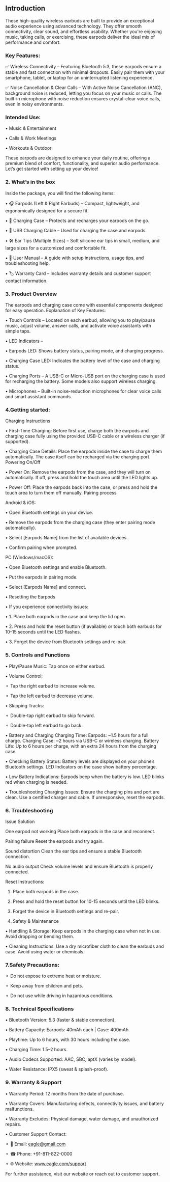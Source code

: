 ## Introduction
These high-quality wireless earbuds are built to provide an exceptional audio experience using advanced technology. They offer smooth connectivity, clear sound, and effortless usability. Whether you're enjoying music, taking calls, or exercising, these earpods deliver the ideal mix of performance and comfort.

### Key Features:
✅ Wireless Connectivity – Featuring Bluetooth 5.3, these earpods ensure a stable and fast connection with minimal dropouts. Easily pair them with your smartphone, tablet, or laptop for an uninterrupted listening experience.

✅ Noise Cancellation & Clear Calls – With Active Noise Cancellation (ANC), background noise is reduced, letting you focus on your music or calls. 
The built-in microphone with noise reduction ensures crystal-clear voice calls, even in noisy environments.

### Intended Use:
•	Music & Entertainment 

•	Calls & Work Meetings 

•	Workouts & Outdoor 

These earpods are designed to enhance your daily routine, offering a premium blend of comfort, functionality, and superior audio performance. Let’s get started with setting up your device!

### 2. What’s in the box
Inside the package, you will find the following items:

•	🎧 Earpods (Left & Right Earbuds) – Compact, lightweight, and ergonomically designed for a secure fit.

•	🔋 Charging Case – Protects and recharges your earpods on the go.

•	🔌 USB Charging Cable – Used for charging the case and earpods.

•	🛠 Ear Tips (Multiple Sizes) – Soft silicone ear tips in small, medium, and large sizes for a customized and comfortable fit.

•	📖 User Manual – A guide with setup instructions, usage tips, and troubleshooting help.

•	🏷 Warranty Card – Includes warranty details and customer support contact information.

### 3. Product Overview

The earpods and charging case come with essential components designed for easy operation. 
Explanation of Key Features:

•	Touch Controls – Located on each earbud, allowing you to play/pause music, adjust volume, answer calls, and activate voice assistants with simple taps.

•	LED Indicators –

•	Earpods LED: Shows battery status, pairing mode, and charging progress.

•	Charging Case LED: Indicates the battery level of the case and charging status.

•	Charging Ports – A USB-C or Micro-USB port on the charging case is used for recharging the battery. Some models also support wireless charging.

•	Microphones – Built-in noise-reduction microphones for clear voice calls and smart assistant commands.

### 4.Getting started:

Charging Instructions

•	First-Time Charging: Before first use, charge both the earpods and charging case fully using the provided USB-C cable or a wireless charger (if supported).

•	Charging Case Details: Place the earpods inside the case to charge them automatically. The case itself can be recharged via the charging port.
Powering On/Off

•	Power On: Remove the earpods from the case, and they will turn on automatically. If off, press and hold the touch area until the LED lights up.

•	Power Off: Place the earpods back into the case, or press and hold the touch area to turn them off manually.
Pairing process

Android & iOS:

•	Open Bluetooth settings on your device.

•	Remove the earpods from the charging case (they enter pairing mode automatically).

•	Select [Earpods Name] from the list of available devices.

•	Confirm pairing when prompted.

PC (Windows/macOS):

•	Open Bluetooth settings and enable Bluetooth.

•	Put the earpods in pairing mode.

•	Select [Earpods Name] and connect.

•	Resetting the Earpods

•	If you experience connectivity issues:

•	 1. Place both earpods in the case and keep the lid open.

•	2. Press and hold the reset button (if available) or touch both earbuds for 10–15 seconds until the LED flashes.

•	3. Forget the device from Bluetooth settings and re-pair.

### 5. Controls and Functions

•	Play/Pause Music: Tap once on either earbud.

•	Volume Control:

⚬	Tap the right earbud to increase volume.

⚬	Tap the left earbud to decrease volume.

•	Skipping Tracks:

⚬	Double-tap right earbud to skip forward.

⚬	Double-tap left earbud to go back.

•	Battery and Charging Charging Time: Earpods: ~1.5 hours for a full charge. Charging Case: ~2 hours via USB-C or wireless charging. Battery Life: Up to 6 hours per charge, with an extra 24 hours from the charging case.

•	Checking Battery Status: Battery levels are displayed on your phone’s Bluetooth settings. LED Indicators on the case show battery percentage. 

•	Low Battery Indications: Earpods beep when the battery is low. LED blinks red when charging is needed.

•	Troubleshooting Charging Issues: Ensure the charging pins and port are clean. Use a certified charger and cable. If unresponsive, reset the earpods.

### 6. Troubleshooting

Issue	Solution

One earpod not working	Place both earpods in the case and reconnect.

Pairing failure	Reset the earpods and try again.

Sound distortion	Clean the ear tips and ensure a stable Bluetooth connection.

No audio output	Check volume levels and ensure Bluetooth is properly connected.

Reset Instructions:

1.	Place both earpods in the case.
   
2.	Press and hold the reset button for 10-15 seconds until the LED blinks.
   
3.	Forget the device in Bluetooth settings and re-pair.
   
4. Safety & Maintenance
   
•	Handling & Storage: Keep earpods in the charging case when not in use. Avoid dropping or bending them.

•	Cleaning Instructions: Use a dry microfiber cloth to clean the earbuds and case. Avoid using water or chemicals.

### 7.Safety Precautions:
⚬	Do not expose to extreme heat or moisture.

⚬	Keep away from children and pets.

⚬	Do not use while driving in hazardous conditions.

### 8. Technical Specifications
   
•	Bluetooth Version: 5.3 (faster & stable connection).

•	Battery Capacity: Earpods: 40mAh each | Case: 400mAh.

•	Playtime: Up to 6 hours, with 30 hours including the case.

•	Charging Time: 1.5–2 hours.

•	Audio Codecs Supported: AAC, SBC, aptX (varies by model).

•	Water Resistance: IPX5 (sweat & splash-proof).

### 9.  Warranty & Support

•	Warranty Period: 12 months from the date of purchase.

•	Warranty Covers: Manufacturing defects, connectivity issues, and battery malfunctions.

•	Warranty Excludes: Physical damage, water damage, and unauthorized repairs.

•	Customer Support Contact:

⚬	📧 Email: eagle@gmail.com

⚬	☎ Phone: +91-811-822-0000

⚬	🌐 Website: www.eagle.com/support

For further assistance, visit our website or reach out to customer support.




